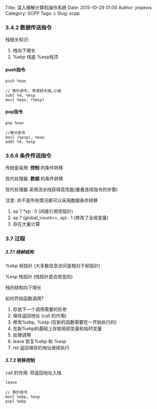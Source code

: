 Title: 深入理解计算机操作系统
Date: 2015-10-29 01:00
Author: jmpews
Category: SCPP
Tags: c
Slug: scpp

### 3.4.2 数据传送指令

栈相关知识:

1. 栈向下增长
2. %ebp 栈底 %esp栈顶

#### push指令

```
push %eax

// 等价命令, 考虑好大端,小端
subl %4, %esp
movl %eax, (%esp)
```
#### pop指令

```
pop %eax

//等价命令
movl (%esp), %eax
addl %4, %esp

```

### 3.6.6 条件传送指令

传统是采用: **控制** 的条件转移

现代处理器: **数据** 的条件转移

现代处理器 采用流水线获得高性能(重叠连续指令的步骤)

注意: 并不是所有情况都可以采用数据条件转移

1. xp ? *xp : 0 (间接引用空指针)
2. xp ? (global_count++, xp) : 1 (修改了全局变量)
3. 存在大量计算


###  3.7 过程

##### 3.7.1 栈帧结构

%ebp 帧指针 (大多数信息访问是相对于帧指针)

%esp 栈指针 (栈指针是会改变的)

栈的结构向下增长

如何开始函数调用?

1. 存放下一个调用需要的形参
2. 保存返回地址 (call 的作用)
3. 修改%ebp, %esp (在新的函数需要在一开始执行的)
4. 在新%ebp的基础上存放局部变量和临时变量
5. 处理调用
6. leave 恢复%ebp 和 %esp
7. ret 返回保存的地址继续执行

#### 3.7.2 转移控制

call 的作用: 将返回地址入栈

```
leave

// 等价命令
movl %ebp, %esp
popl %ebp
```
